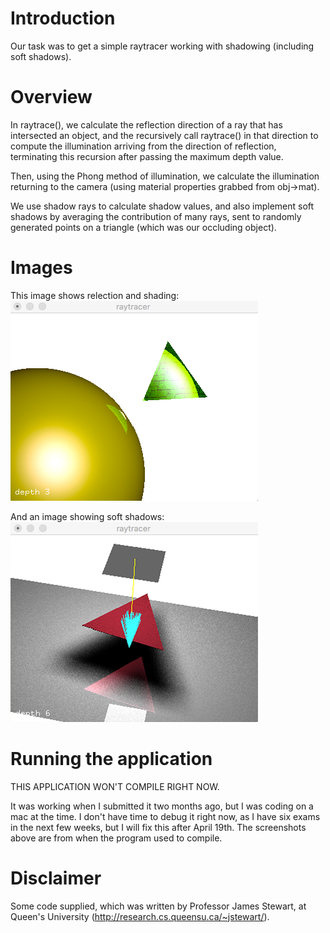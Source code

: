 # Introduction
Our task was to get a simple raytracer working with shadowing (including soft shadows).

# Overview
In raytrace(), we calculate the reflection direction of a ray that has intersected an object, and the recursively call raytrace() in that direction to compute the illumination arriving from the direction of reflection, terminating this recursion after passing the maximum depth value.

Then, using the Phong method of illumination, we calculate the illumination returning to the camera (using material properties grabbed from obj->mat). 

We use shadow rays to calculate shadow values, and also implement soft shadows by averaging the contribution of many rays, sent to randomly generated points on a triangle (which was our occluding object). 

# Images
This image shows relection and shading:
![An image showing reflection and shading](/src/partA.png)

And an image showing soft shadows:
![An image showing soft shadows](/src/partB.png)

# Running the application
THIS APPLICATION WON'T COMPILE RIGHT NOW.

It was working when I submitted it two months ago, but I was coding on a mac at the time. I don't have time to debug it right now, as I have six exams in the next few weeks, but I will fix this after April 19th. The screenshots above are from when the program used to compile.

# Disclaimer
Some code supplied, which was written by Professor James Stewart, at Queen's University (http://research.cs.queensu.ca/~jstewart/).

